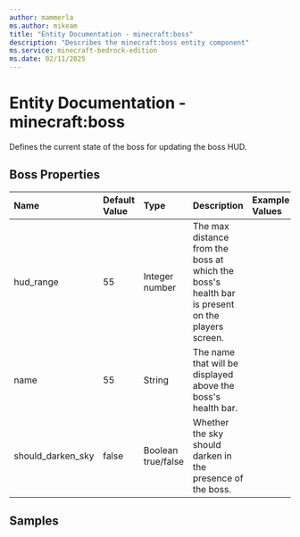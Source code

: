 ```yaml
---
author: mammerla
ms.author: mikeam
title: "Entity Documentation - minecraft:boss"
description: "Describes the minecraft:boss entity component"
ms.service: minecraft-bedrock-edition
ms.date: 02/11/2025 
---
```


# Entity Documentation - minecraft:boss

Defines the current state of the boss for updating the boss HUD.


## Boss Properties

|Name       |Default Value |Type |Description |Example Values |
|:----------|:-------------|:----|:-----------|:------------- |
| hud_range | 55 | Integer number | The max distance from the boss at which the boss's health bar is present on the players screen. |  | 
| name | 55 | String | The name that will be displayed above the boss's health bar. |  | 
| should_darken_sky | false | Boolean true/false | Whether the sky should darken in the presence of the boss. |  | 

## Samples
